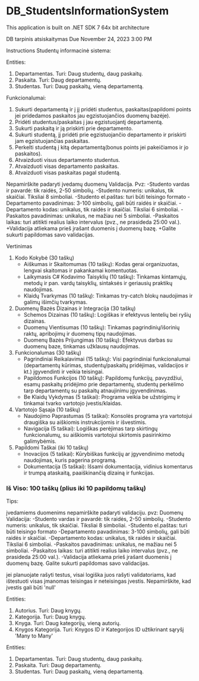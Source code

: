 # DB_StudentsInformationSystem

This application is built on .NET SDK 7 64x bit architecture



DB tarpinis atsiskaitymas
Due November 24, 2023 3:00 PM

Instructions
Studentų informacinė sistema:

Entities:
1. Departamentas. Turi: Daug studentų, daug paskaitų.
2. Paskaita. Turi: Daug departamentų.
3. Studentas. Turi: Daug paskaitų, vieną departamentą.

Funkcionalumai:
1. Sukurti departamentą ir į jį pridėti studentus, paskaitas(papildomi points jei pridedamos paskaitos jau egzistuojančios duomenų bazėje).
2. Pridėti studentus/paskaitas į jau egzistuojantį departamentą.
3. Sukurti paskaitą ir ją priskirti prie departamento.
4. Sukurti studentą, jį pridėti prie egzistuojančio departamento ir priskirti jam egzistuojančias paskaitas.
5. Perkelti studentą į kitą departamentą(bonus points jei pakeičiamos ir jo paskaitos).
6. Atvaizduoti visus departamento studentus.
7. Atvaizduoti visas departamento paskaitas.
8. Atvaizduoti visas paskaitas pagal studentą.

Nepamirškite padaryti įvedamų duomenų Validacija.  Pvz:
-Studento vardas ir pavardė: tik raidės, 2-50 simbolių.
-Studento numeris: unikalus, tik skaičiai. Tiksliai 8 simboliai.
-Studento el.paštas: turi būti teisingo formato
-Departamento pavadinimas: 3-100 simbolių, gali būti raidės ir skaičiai.
-Departamento kodas: unikalus, tik raidės ir skaičiai. Tiksliai 6 simboliai.
-Paskaitos pavadinimas: unikalus, ne mažiau nei 5 simboliai.
-Paskaitos laikas: turi atitikti realius laiko intervalus (pvz., ne prasideda 25:00 val.).
+Validacija atliekama prieš įrašant duomenis į duomenų bazę.
+Galite sukurti papildomas savo validacijas.


Vertinimas
1. Kodo Kokybė (30 taškų)
   - Aiškumas ir Skaitomumas (10 taškų): Kodas gerai organizuotas, lengvai skaitomas ir pakankamai komentuotas.
   - Laikymasis C# Kodavimo Taisyklių (10 taškų): Tinkamas kintamųjų, metodų ir pan. vardų taisyklių, sintaksės ir geriausių praktikų naudojimas.
   - Klaidų Tvarkymas (10 taškų): Tinkamas try-catch blokų naudojimas ir galimų išimčių tvarkymas.
2. Duomenų Bazės Dizainas ir Integracija (30 taškų)
   - Schemos Dizainas (10 taškų): Logiškas ir efektyvus lentelių bei ryšių dizainas.
   - Duomenų Vientisumas (10 taškų): Tinkamas pagrindinių/išorinių raktų, apribojimų ir duomenų tipų naudojimas.
   - Duomenų Bazės Prijungimas (10 taškų): Efektyvus darbas su duomenų baze, tinkamas užklausų naudojimas.
3. Funkcionalumas (30 taškų)
   - Pagrindiniai Reikalavimai (15 taškų): Visi pagrindiniai funkcionalumai (departamentų kūrimas, studentų/paskaitų pridėjimas, validacijos ir kt.) įgyvendinti ir veikia teisingai.
   - Papildomos Funkcijos (10 taškų): Papildomų funkcijų, pavyzdžiui, esamų paskaitų pridėjimo prie departamentų, studentų perkėlimo tarp departamentų su paskaitų atnaujinimu įgyvendinimas.
   - Be Klaidų Vykdymas (5 taškai): Programa veikia be užstrigimų ir tinkamai tvarko vartotojo įvestis/klaidas.
4. Vartotojo Sąsaja (10 taškų)
   - Naudojimo Paprastumas (5 taškai): Konsolės programa yra vartotojui draugiška su aiškiomis instrukcijomis ir išvestimis.
   - Navigacija (5 taškai): Logiškas perėjimas tarp skirtingų funkcionalumų, su aiškiomis vartotojui skirtomis pasirinkimo galimybėmis.
5. Papildomi Taškai (iki 10 taškų)
   - Inovacijos (5 taškai): Kūrybiškas funkcijų ar įgyvendinimo metodų naudojimas, kuris pagerina programą.
   - Dokumentacija (5 taškai): Išsami dokumentacija, vidinius komentarus ir trumpą ataskaitą, paaiškinančią dizainą ir funkcijas.

### Iš Viso: 100 taškų (plius iki 10 papildomų taškų)


Tips:

įvedamiems duomenims nepamirškite padaryti validaciju. pvz:
Duomenų Validacija:
-Studento vardas ir pavardė: tik raidės, 2-50 simbolių.
-Studento numeris: unikalus, tik skaičiai. Tiksliai 8 simboliai.
-Studento el.paštas: turi būti teisingo formato
-Departamento pavadinimas: 3-100 simbolių, gali būti raidės ir skaičiai.
-Departamento kodas: unikalus, tik raidės ir skaičiai. Tiksliai 6 simboliai.
-Paskaitos pavadinimas: unikalus, ne mažiau nei 5 simboliai.
-Paskaitos laikas: turi atitikti realius laiko intervalus (pvz., ne prasideda 25:00 val.).
-Validacija atliekama prieš įrašant duomenis į duomenų bazę.
Galite sukurti papildomas savo validacijas.

jei planuojate rašyti testus, visai logiška juos rašyti validatoriams, kad ištestuoti visas įmanomas teisingas ir neteisingas įvestis. Nepamirškite, kad įvestis gali būti 'null'





Entities:
1. Autorius. Turi: Daug knygų.
2. Kategorija. Turi: Daug knygų.
3. Knyga. Turi: Daug kategorijų, vieną autorių.
4. Knygos Kategorija. Turi: Knygos ID ir Kategorijos ID užtikrinant sąryšį 'Many to Many'


Entities:
1. Departamentas. Turi: Daug studentų, daug paskaitų.
2. Paskaita. Turi: Daug departamentų.
3. Studentas. Turi: Daug paskaitų, vieną departamentą.

